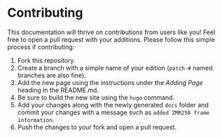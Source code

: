 # Contributing

This documentation will thrive on contributions from users like you! Feel free to open a pull request with your additions. Please follow this simple process if contributing:

1. Fork this repository.
1. Create a branch with a simple name of your edition (`patch-#` named branches are also fine).
1. Add the new page using the instructions under the *Adding Page* heading in the README.md.
1. Be sure to build the new site using the `hugo` command.
1. Add your changes along with the newly generated `docs` folder and commit your changes with a message such as `added ZMR250 frame information`.
1. Push the changes to your fork and open a pull request.

